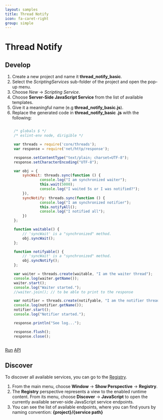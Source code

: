 ```yaml
---
layout: samples
title: Thread Notify
icon: fa-caret-right
group: simple
---
```


Thread Notify
===

Develop
--

1. Create a new project and name it **thread_notify_basic**.
2. Select the *ScriptingServices* sub-folder of the project and open the pop-up menu.
3. Choose *New* -> *Scripting Service*.
4. Choose **Server-Side JavaScript Service** from the list of available templates.
5. Give it a meaningful name (e.g **thread_notify_basic.js**).
6. Replace the generated code in **thread_notify_basic .js** with the following:

```javascript

	/* globals $ */
	/* eslint-env node, dirigible */

	var threads = require('core/threads');
	var response = require('net/http/response');

	response.setContentType("text/plain; charset=UTF-8");
	response.setCharacterEncoding("UTF-8");

	var obj = { 
		syncWait: threads.sync(function () { 
				console.log("I am synchronized waiter");
				this.wait(5000);
				console.log("I waited 5s or I was notified?");
		}),
		syncNotify: threads.sync(function () { 
				console.log("I am synchronized notifier");
				this.notifyAll();
				console.log("I notified all");
		})
	};

	function waitable() {
		// 'syncWait' is a "synchronized" method.
		obj.syncWait();
	};

	function notifyable() {
		// 'syncWait' is a "synchronized" method.
		obj.syncNotify();
	};

	var waiter = threads.create(waitable, "I am the waiter thread");
	console.log(waiter.getName());
	waiter.start();
	console.log("Waiter started.");
	//waiter.join(); // to be able to print to the response

	var notifier = threads.create(notifyable, "I am the notifier thread");
	console.log(notifier.getName());
	notifier.start();
	console.log("Notifier started.");

	response.println("See log...");

	response.flush();
	response.close();
	
```

<div class="btn-toolbar pull-right">
	<a class="btn btn-warning" href="http://dirigible.eclipse.org/services/ui/anonymous.html?git=https://github.com/dirigiblelabs/sample_threads_thread_notify_basic.git">Run</a>
	<a class="btn btn-info" href="http://www.dirigible.io/api/threads.html">API</a>
</div>

Discover
--
To discover all available services, you can go to the [Registry](../help/registry.html).

1. From the main menu, choose **Window** -> **Show Perspective** -> **Registry**.
2. The **Registry** perspective represents a view to the enabled runtime content. From its menu, choose **Discover** -> **JavaScript** to open the currently available server-side JavaScript service endpoints.
3. You can see the list of available endpoints, where you can find yours by naming convention: **{project}/{service path}**

